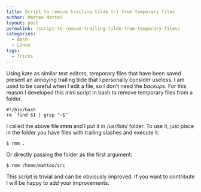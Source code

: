 ```yaml
---
title: Script to remove trailing tilde (~) from temporary files
author: Matteo Mattei
layout: post
permalink: /script-to-remove-trailing-tilde-from-temporary-files/
categories:
  - Bash
  - Linux
tags:
  - Tricks
---
```

Using kate as similar text editors, temporary files that have been saved present an annoying trailing tilde that I personally consider useless. I am used to be careful when I edit a file, so I don't need the *backups*. For this reason I developed this mini script in bash to remove temporary files from a folder.

    #!/bin/bash
    rm `find $1 | grep "~$"`

I called the above file **rmm** and I put it in /usr/bin/ folder.
To use it, just place in the folder you have files with trailing slashes and execute it:  

    $ rmm .

Or directly passing the folder as the first argument:

    $ rmm /home/matteo/src

This script is trivial and can be obviously improved. If you want to contribute I will be happy to add your improvements.